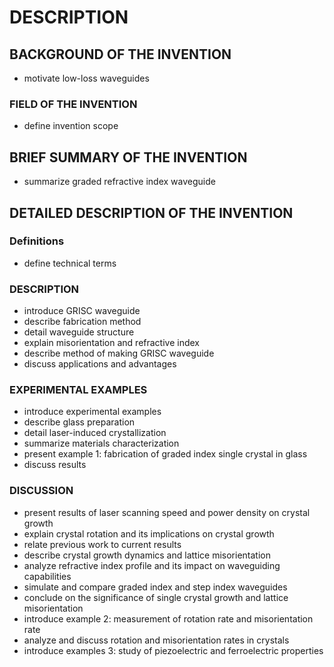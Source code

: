 # DESCRIPTION

## BACKGROUND OF THE INVENTION

- motivate low-loss waveguides

### FIELD OF THE INVENTION

- define invention scope

## BRIEF SUMMARY OF THE INVENTION

- summarize graded refractive index waveguide

## DETAILED DESCRIPTION OF THE INVENTION

### Definitions

- define technical terms

### DESCRIPTION

- introduce GRISC waveguide
- describe fabrication method
- detail waveguide structure
- explain misorientation and refractive index
- describe method of making GRISC waveguide
- discuss applications and advantages

### EXPERIMENTAL EXAMPLES

- introduce experimental examples
- describe glass preparation
- detail laser-induced crystallization
- summarize materials characterization
- present example 1: fabrication of graded index single crystal in glass
- discuss results

### DISCUSSION

- present results of laser scanning speed and power density on crystal growth
- explain crystal rotation and its implications on crystal growth
- relate previous work to current results
- describe crystal growth dynamics and lattice misorientation
- analyze refractive index profile and its impact on waveguiding capabilities
- simulate and compare graded index and step index waveguides
- conclude on the significance of single crystal growth and lattice misorientation
- introduce example 2: measurement of rotation rate and misorientation rate
- analyze and discuss rotation and misorientation rates in crystals
- introduce examples 3: study of piezoelectric and ferroelectric properties

